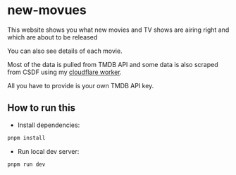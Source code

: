 # new-movues

This website shows you what new movies and TV shows are airing right and which are about to be released

You can also see details of each movie.

Most of the data is pulled from TMDB API and some data is also scraped from CSDF using my [cloudflare worker](https://github.com/Bladesheng/csfd-api-proxy).

All you have to provide is your own TMDB API key.

## How to run this

- Install dependencies:

```bash
pnpm install
```

- Run local dev server:

```bash
pnpm run dev
```
